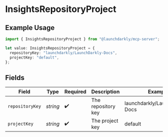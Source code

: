 # InsightsRepositoryProject

## Example Usage

```typescript
import { InsightsRepositoryProject } from "@launchdarkly/mcp-server";

let value: InsightsRepositoryProject = {
  repositoryKey: "launchdarkly/LaunchDarkly-Docs",
  projectKey: "default",
};
```

## Fields

| Field                          | Type                           | Required                       | Description                    | Example                        |
| ------------------------------ | ------------------------------ | ------------------------------ | ------------------------------ | ------------------------------ |
| `repositoryKey`                | *string*                       | :heavy_check_mark:             | The repository key             | launchdarkly/LaunchDarkly-Docs |
| `projectKey`                   | *string*                       | :heavy_check_mark:             | The project key                | default                        |